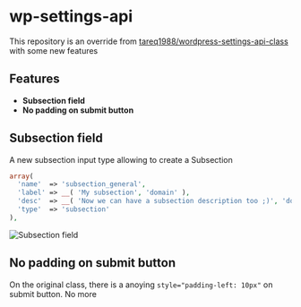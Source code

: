 # wp-settings-api
This repository is an override from [tareq1988/wordpress-settings-api-class](https://github.com/tareq1988/wordpress-settings-api-class) with some new features

## Features

* **Subsection field**
* **No padding on submit button**

## Subsection field
A new subsection input type allowing to create a Subsection
```php
array(
  'name'  => 'subsection_general',
  'label' => __( 'My subsection', 'domain' ),
  'desc'  => __( 'Now we can have a subsection description too ;)', 'domain' ),
  'type'  => 'subsection'
),
```
![Subsection field](https://i.imgur.com/M28opH7.png)

## No padding on submit button
On the original class, there is a anoying `style="padding-left: 10px"` on submit button.
No more
